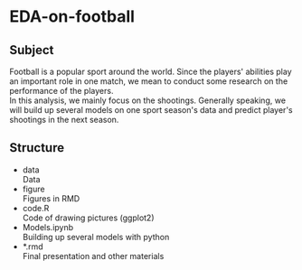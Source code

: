 # EDA-on-football

## Subject
Football is a popular sport around the world. Since the players' abilities play an important role in one match, we mean to conduct some research on the performance of the players.   
In this analysis, we mainly focus on the shootings. Generally speaking, we will build up several models on one sport season's data and predict player's shootings in the next season.

## Structure

- data   
Data 
- figure  
Figures in RMD
- code.R  
Code of drawing pictures (ggplot2)  
- Models.ipynb  
Building up several models with python
- *.rmd  
Final presentation and other materials